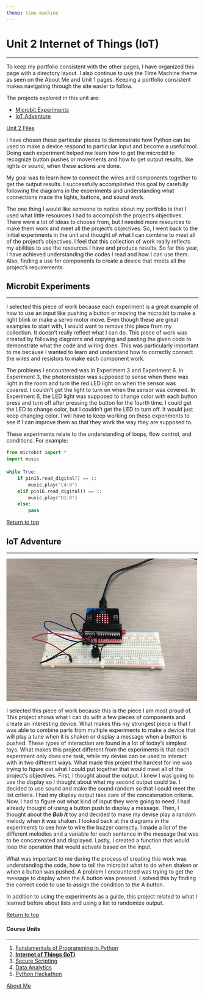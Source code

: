 ```yaml
---
theme: time-machine
---
```


# Unit 2 Internet of Things (IoT)

----------

To keep my portfolio consistent with the other pages, I have organized this page with a directory layout. I also continue to use the Time Machine theme as seen on the About Me and Unit 1 pages. Keeping a portfolio consistent makes navigating through the site easier to follow.

The projects explored in this unit are:

* [Microbit Experiments](#microbit-experiments)
* [IoT Adventure](#iot-adventure)

[Unit 2 Files](https://github.com/gplambeck/unit_2)

I have chosen these particular pieces to demonstrate how Python can be used to make a device respond to particular input and become a useful tool. Doing each experiment helped me learn how to get the micro:bit to recognize button pushes or movements and how to get output results, like lights or sound, when these actions are done.

My goal was to learn how to connect the wires and components together to get the output results. I successfully accomplished this goal by carefully following the diagrams in the experiments and understanding what connections made the lights, buttons, and sound work.

The one thing I would like someone to notice about my portfolio is that I used what little resources I had to accomplish the project’s objectives. There were a lot of ideas to choose from, but I needed more resources to make them work and meet all the project’s objectives. So, I went back to the initial experiments in the unit and thought of what I can combine to meet all of the project’s objectives. I feel that this collection of work really reflects my abilities to use the resources I have and produce results. So far this year, I have achieved understanding the codes I read and how I can use them. Also, finding a use for components to create a device that meets all the project’s requirements.

## Microbit Experiments

----------

I selected this piece of work because each experiment is a great example of how to use an input like pushing a button or moving the micro:bit to make a light blink or make a servo motor move. Even though these are great examples to start with, I would want to remove this piece from my collection. It doesn’t really reflect what I can do. This piece of work was created by following diagrams and copying and pasting the given code to demonstrate what the code and wiring does. This was particularly important to me because I wanted to learn and understand how to correctly connect the wires and resistors to make each component work.

The problems I encountered was in Experiment 3 and Experiment 6. In Experiment 3, the photoresistor was supposed to sense when there was light in the room and turn the red LED light on when the sensor was covered. I couldn’t get the light to turn on when the sensor was covered. In Experiment 6, the LED light was supposed to change color with each button press and turn off after pressing the button for the fourth time. I could get the LED to change color, but I couldn’t get the LED to turn off. It would just keep changing color. I will have to keep working on these experiments to see if I can improve them so that they work the way they are supposed to.

These experiments relate to the understanding of loops, flow control, and conditions. For example:
```python
from microbit import *
import music

while True:
    if pin15.read_digital() == 1:
        music.play("C4:8")
    elif pin16.read_digital() == 1:
        music.play("D1:8")
    else:
        pass
```

[Return to top](#)

## IoT Adventure

----------

![Image](image/microbit.JPG)

I selected this piece of work because this is the piece I am most proud of. This project shows what I can do with a few pieces of components and create an interesting device. What makes this my strongest piece is that I was able to combine parts from multiple experiments to make a device that will play a tune when it is shaken or display a message when a button is pushed. These types of interaction are found in a lot of today’s simplest toys. What makes this project different from the experiments is that each experiment only does one task, while my devise can be used to interact with in two different ways. What made this project the hardest for me was trying to figure out what I could put together that would meet all of the project’s objectives. First, I thought about the output. I knew I was going to use the display so I thought about what my second output could be. I decided to use sound and make the sound random so that I could meet the list criteria. I had my display output take care of the concatenation criteria. Now, I had to figure out what kind of input they were going to need. I had already thought of using a button push to display a message. Then, I thought about the **_Bob It_** toy and decided to make my devise play a random melody when it was shaken. I looked back at the diagrams in the experiments to see how to wire the buzzer correctly. I made a list of the different melodies and a variable for each sentence in the message that was to be concatenated and displayed. Lastly, I created a function that would loop the operation that would activate based on the input.

What was important to me during the process of creating this work was understanding the code, how to tell the micro:bit what to do when shaken or when a button was pushed. A problem I encountered was trying to get the message to display when the A button was pressed. I solved this by finding the correct code to use to assign the condition to the A button.

In addition to using the experiments as a guide, this project related to what I learned before about lists and using a list to randomize output.

[Return to top](#)


#### Course Units

----------

1. [Fundamentals of Programming in Python](./fundamentals_of_programming.md)
2. [**Internet of Things (IoT)**](./internet_of_things.md)
3. [Secure Scripting](./secure_scripting.md)
4. [Data Analytics](./data_analytics.md)
5. [Python Hackathon](./python_hackathon.md)

[About Me](./README.md)
